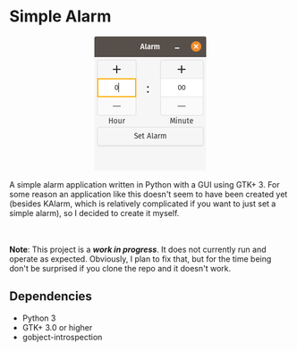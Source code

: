 # Simple Alarm
<p align="center">

<img src="images/example-screenshot-1.png">

</p>
A simple alarm application written in Python with a GUI using GTK+ 3. For some reason an application like this doesn't seem to have been created yet (besides KAlarm, which is relatively complicated if you want to just set a simple alarm), so I decided to create it myself.
<br/>
<br/>
<br/>

**Note**: This project is a ***work in progress***. It does not currently run and operate as expected. Obviously, I plan to fix that, but for the time being don't be surprised if you clone the repo and it doesn't work.

## Dependencies
- Python 3
- GTK+ 3.0 or higher
- gobject-introspection
